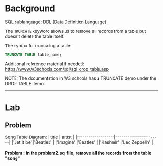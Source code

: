# Background
SQL sublanguage: DDL (Data Definition Language)


The `TRUNCATE` keyword allows us to remove all records from a table but doesn't delete the table itself.

The syntax for truncating a table:
```sql
TRUNCATE TABLE table_name;
```
Additional reference material if needed: https://www.w3schools.com/sql/sql_drop_table.asp


NOTE: The documentation in W3 schools has a TRUNCATE demo under the DROP TABLE demo.

- - - 

# Lab

## Problem
Song Table Diagram:
|      title        |        artist         |
|-------------------|-----------------------|
|'Let it be'        |'Beatles'              |
|'Imagine'          |'Beatles'              |
|'Kashmir'          |'Led Zeppelin'         |

#### Problem : in the problem2.sql file, remove all the records from the table "song"
